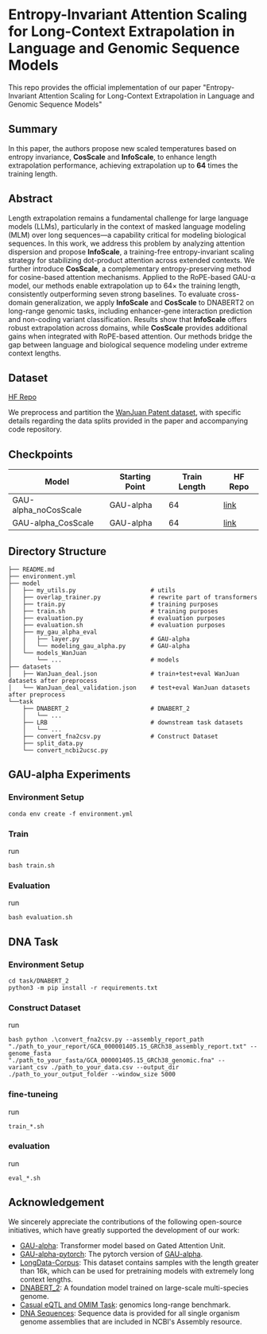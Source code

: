 # Entropy-Invariant Attention Scaling for Long-Context Extrapolation in Language and Genomic Sequence Models

This repo provides the official implementation of our paper "Entropy-Invariant Attention Scaling for Long-Context Extrapolation in Language and Genomic Sequence Models"


## Summary
In this paper, the authors propose new scaled temperatures based on entropy invariance, **CosScale** and **InfoScale**, to enhance length extrapolation performance, achieving extrapolation up to **64** times the training length.


## Abstract
Length extrapolation remains a fundamental challenge for large language models (LLMs), particularly in the context of masked language modeling (MLM) over long sequences—a capability critical for modeling biological sequences. In this work, we address this problem by analyzing attention dispersion and propose **InfoScale**, a training-free entropy-invariant scaling strategy for stabilizing dot-product attention across extended contexts. We further introduce **CosScale**, a complementary entropy-preserving method for cosine-based attention mechanisms. Applied to the RoPE-based GAU-α model, our methods enable extrapolation up to 64× the training length, consistently outperforming seven strong baselines. To evaluate cross-domain generalization, we apply **InfoScale** and **CosScale** to DNABERT2 on long-range genomic tasks, including enhancer-gene interaction prediction and non-coding variant classification. Results show that **InfoScale** offers robust extrapolation across domains, while **CosScale** provides additional gains when integrated with RoPE-based attention. Our methods bridge the gap between language and biological sequence modeling under extreme context lengths.


## Dataset
[HF Repo](https://huggingface.co/datasets/HT-NEKO/WanJuan-Dataset_for_Information-Entropy-Invariance)

We preprocess and partition the [WanJuan Patent dataset](https://huggingface.co/datasets/yuyijiong/LongData-Corpus), with specific details regarding the data splits provided in the paper and accompanying code repository.


## Checkpoints
| Model | Starting Point | Train Length | HF Repo |
| --- | --- | --- | --- |
| GAU-alpha_noCosScale | GAU-alpha | 64 | [link](https://huggingface.co/HT-NEKO/GAU-alpha_noCosScale) |
| GAU-alpha_CosScale | GAU-alpha | 64 | [link](https://huggingface.co/HT-NEKO/GAU-alpha_CosScale) |


## Directory Structure
```
├── README.md
├── environment.yml
├── model
│   ├── my_utils.py                     # utils
│   ├── overlap_trainer.py              # rewrite part of transformers
│   ├── train.py                        # training purposes
│   ├── train.sh                        # training purposes
│   ├── evaluation.py                   # evaluation purposes
│   ├── evaluation.sh                   # evaluation purposes
│   ├── my_gau_alpha_eval
│   │   ├── layer.py                    # GAU-alpha
│   │   └── modeling_gau_alpha.py       # GAU-alpha
│   └── models_WanJuan
│       └── ...                         # models
├── datasets
│   ├── WanJuan_deal.json               # train+test+eval WanJuan datasets after preprocess
│   └── WanJuan_deal_validation.json    # test+eval WanJuan datasets after preprocess
└──task
    ├── DNABERT_2                       # DNABERT_2
    │   └── ...
    ├── LRB                             # downstream task datasets
    │   └── ...
    ├── convert_fna2csv.py              # Construct Dataset
    ├── split_data.py
    └── convert_ncbi2ucsc.py
```


## GAU-alpha Experiments

### Environment Setup
```
conda env create -f environment.yml
```

### Train
run 
```
bash train.sh
```

### Evaluation
run 
```
bash evaluation.sh
```



##  DNA Task
### Environment Setup
```
cd task/DNABERT_2
python3 -m pip install -r requirements.txt
```

### Construct Dataset 
run 
```
bash python .\convert_fna2csv.py --assembly_report_path "./path_to_your_report/GCA_000001405.15_GRCh38_assembly_report.txt" --genome_fasta "./path_to_your_fasta/GCA_000001405.15_GRCh38_genomic.fna" --variant_csv ./path_to_your_data.csv --output_dir ./path_to_your_output_folder --window_size 5000
```

### fine-tuneing
run 
```
train_*.sh
```

### evaluation
run 
```
eval_*.sh
```


## Acknowledgement
We sincerely appreciate the contributions of the following open-source initiatives, which have greatly supported the development of our work:
- [GAU-alpha](https://github.com/ZhuiyiTechnology/GAU-alpha): Transformer model based on Gated Attention Unit.
- [GAU-alpha-pytorch](https://github.com/JunnYu/GAU-alpha-pytorch): The pytorch version of [GAU-alpha](https://github.com/ZhuiyiTechnology/GAU-alpha).
- [LongData-Corpus](https://huggingface.co/datasets/yuyijiong/LongData-Corpus): This dataset contains samples with the length greater than 16k, which can be used for pretraining models with extremely long context lengths.
- [DNABERT_2](https://github.com/MAGICS-LAB/DNABERT_2): A foundation model trained on large-scale multi-species genome.
- [Casual eQTL and OMIM Task](https://huggingface.co/datasets/InstaDeepAI/genomics-long-range-benchmark): genomics long-range benchmark.
- [DNA Sequences](https://ftp.ncbi.nlm.nih.gov/genomes/all/GCA/000/001/405/GCA_000001405.15_GRCh38/): Sequence data is provided for all single organism genome assemblies that are included in NCBI's Assembly resource.
